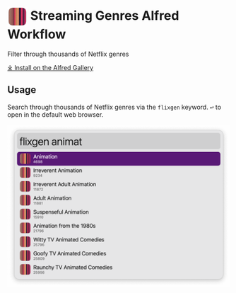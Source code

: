 # <img src='Workflow/icon.png' width='45' align='center' alt='icon'> Streaming Genres Alfred Workflow

Filter through thousands of Netflix genres

[⤓ Install on the Alfred Gallery](https://alfred.app/workflows/alfredapp/streaming-genres)

## Usage

Search through thousands of Netflix genres via the `flixgen` keyword. <kbd>↩&#xFE0E;</kbd> to open in the default web browser.

![Alfred search for flixgen animat](Workflow/images/about/flixgenanimat.png)
